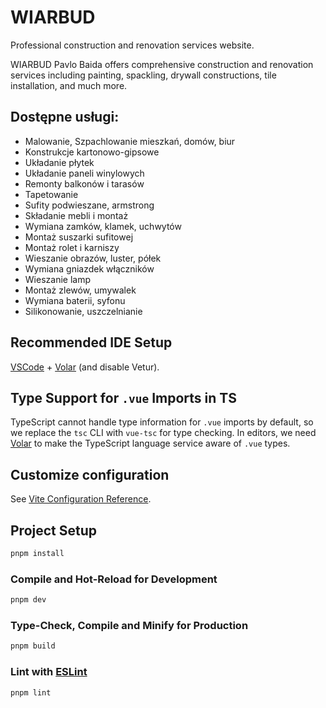 # WIARBUD

Professional construction and renovation services website.

WIARBUD Pavlo Baida offers comprehensive construction and renovation services including painting, spackling, drywall constructions, tile installation, and much more.

## Dostępne usługi: 

- Мalowanie, Szpachlowanie mieszkań, domów, biur
- Konstrukcje kartonowo-gipsowe
- Układanie płytek
- Układanie paneli winylowych
- Remonty balkonów i tarasów
- Tapetowanie
- Sufity podwieszane, armstrong
- Składanie mebli i montaż
- Wymiana zamków, klamek, uchwytów
- Montaż suszarki sufitowej
- Montaż rolet i karniszy
- Wieszanie obrazów, luster, półek
- Wymiana gniazdek włączników 
- Wieszanie lamp
- Montaż zlewów, umywalek
- Wymiana baterii, syfonu
- Silikonowanie, uszczelnianie


## Recommended IDE Setup

[VSCode](https://code.visualstudio.com/) + [Volar](https://marketplace.visualstudio.com/items?itemName=Vue.volar) (and disable Vetur).

## Type Support for `.vue` Imports in TS

TypeScript cannot handle type information for `.vue` imports by default, so we replace the `tsc` CLI with `vue-tsc` for type checking. In editors, we need [Volar](https://marketplace.visualstudio.com/items?itemName=Vue.volar) to make the TypeScript language service aware of `.vue` types.

## Customize configuration

See [Vite Configuration Reference](https://vite.dev/config/).

## Project Setup

```sh
pnpm install
```

### Compile and Hot-Reload for Development

```sh
pnpm dev
```

### Type-Check, Compile and Minify for Production

```sh
pnpm build
```

### Lint with [ESLint](https://eslint.org/)

```sh
pnpm lint
```
